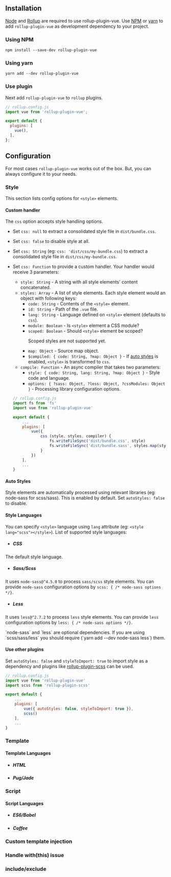 ## Installation
[Node][node] and [Rollup][rollup] are required to use rollup-plugin-vue. Use [NPM][NPM] or [yarn][yarn] to add `rollup-plugin-vue` as development dependency to your project.

### Using NPM
```
npm install --save-dev rollup-plugin-vue
```

### Using yarn
```
yarn add --dev rollup-plugin-vue
```

### Use plugin 
Next add `rollup-plugin-vue` to `rollup` plugins.

``` js
// rollup.config.js
import vue from 'rollup-plugin-vue';

export default {
  plugins: [
    vue(),
  ],
};
```
## Configuration
For most cases `rollup-plugin-vue` works out of the box. But, you can always configure it to your needs.

### Style
This section lists config options for `<style>` elements. 

#### Custom handler
The `css` option accepts style handling options.
- Set `css: null` to extract a consolidated style file in `dist/bundle.css`.
- Set `css: false` to disable style at all.
- Set `css: String` (eg: `css: 'dist/css/my-bundle.css`) to extract a consolidated style file in `dist/css/my-bundle.css`.
- Set `css: Function` to provide a custom handler. Your handler would receive 3 parameters:
    - `style: String` - A string with all style elements' content concatenated.
    - `styles: Array` - A list of style elements. Each style element would an object with following keys:
        - `code: String` - Contents of the `<style>` element.
        - `id: String` - Path of the `.vue` file.
        - `lang: String` - Language defined on `<style>` element (defaults to `css`).
        - `module: Boolean` - Is `<style>` element a CSS module?
        - `scoped: Boolean` - Should `<style>` element be scoped? <p class="warning">Scoped styles are not supported yet.</p>
        - `map: Object` - Source map object.
        - `$compiled: { code: String, ?map: Object }` - If [auto styles](#auto-styles) is enabled, `<style>` is transformed to `css`.
    - `compile: Function` - An async compiler that takes two parameters:
        - `style: { code: String, lang: String, ?map: Object }` - Style code and language.
        - `options: { ?sass: Object, ?less: Object, ?cssModules: Object }` - Processing library configuration options.
        
    ``` js
    // rollup.config.js
    import fs from 'fs'
    import vue from 'rollup-plugin-vue'
    
    export default {
        ...
        plugins: [
            vue({
                css (style, styles, compiler) {
                    fs.writeFileSync('dist/bundle.css', style)
                    fs.writeFileSync('dist/bundle.sass', styles.map(style => style.code).concat('\n'))
                }
            })
        ],
        ...
    }
    ```

#### Auto Styles
Style elements are automatically processed using relevant libraries (eg: node-sass for scss/sass). This is enabled by default. Set `autoStyles: false` to disable.

#### Style Languages
You can specify `<style>` language using `lang` attribute (eg: `<style lang="scss"></style>`).
List of supported style languages:

- ##### CSS
The default style language.
 
- ##### Sass/Scss
It uses `node-sass@^4.5.0` to process `sass/scss` style elements. You can provide `node-sass` configuration options by ```scss: { /* node-sass options */}```.

- ##### Less
It uses `less@^2.7.2` to process `less` style elements. You can provide `less` configuration options by ```less: { /* node-sass options */}```.

<p class="tip" markdown="1">
`node-sass` and `less` are optional dependencies. If you are using `scss/sass/less` you should require (`yarn add --dev node-sass less`) them.
</p>
  
#### Use other plugins
Set `autoStyles: false` and `styleToImport: true` to import style as a dependency and plugins like [rollup-plugin-scss](https://github.com/differui/rollup-plugin-sass) can be used.

``` js
// rollup.config.js
import vue from 'rollup-plugin-vue'
import scss from 'rollup-plugin-scss'

export default {
    ...
    plugins: [
        vue({ autoStyles: false, styleToImport: true }),
        scss()
    ],
    ...
}
```

### Template

#### Template Languages

- ##### HTML

- ##### Pug/Jade

### Script

#### Script Languages

- ##### ES6/Babel

- ##### Coffee

### Custom template injection

### Handle with(this) issue

### include/exclude

[node]: http://nodejs.org/
[rollup]: http://rollupjs.org
[NPM]: https://www.npmjs.com/#getting-started
[yarn]: http://yarnpkg.com/
